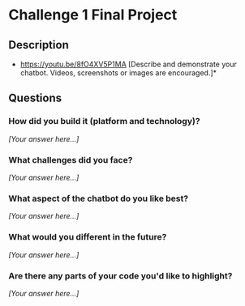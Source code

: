 # Challenge 1 Final Project

## Description

* https://youtu.be/8fO4XV5P1MA [Describe and demonstrate your chatbot. Videos, screenshots or images are encouraged.]*

## Questions

### How did you build it (platform and technology)?

*[Your answer here...]*

### What challenges did you face?

*[Your answer here...]*

### What aspect of the chatbot do you like best? 

*[Your answer here...]*

### What would you different in the future? 

*[Your answer here...]*

### Are there any parts of your code you'd like to highlight?

*[Your answer here...]*
